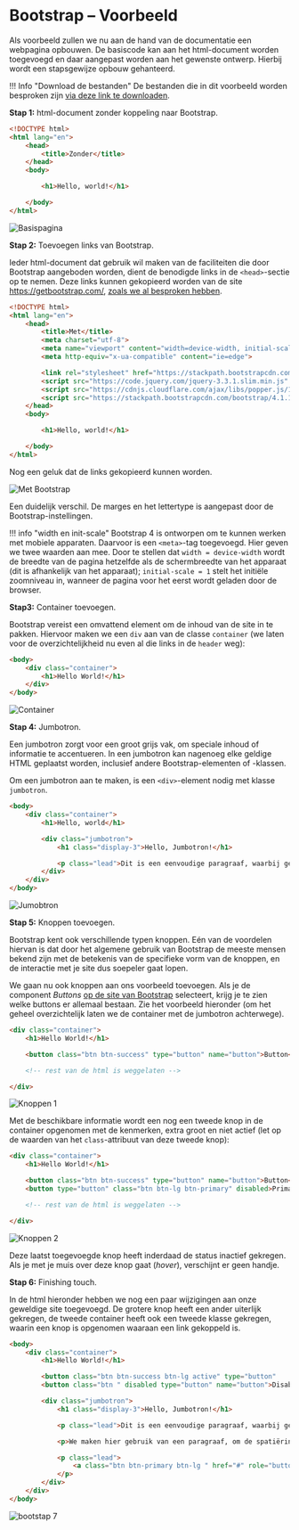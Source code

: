 # Bootstrap – Voorbeeld

Als voorbeeld zullen we nu aan de hand van de documentatie een webpagina opbouwen. De basiscode kan aan het html-document worden toegevoegd en daar aangepast worden aan het gewenste ontwerp. Hierbij wordt een stapsgewijze opbouw gehanteerd.

!!! Info "Download de bestanden"
    De bestanden die in dit voorbeeld worden besproken zijn [via deze link te downloaden](../bestanden/bootstrap.zip).

__Stap 1:__ html-document zonder koppeling naar Bootstrap.

```html
<!DOCTYPE html>
<html lang="en">
    <head>
        <title>Zonder</title>
    </head>
    <body>

        <h1>Hello, world!</h1>

    </body>
</html>
```

![Basispagina](imgs/bootstrap1.png)

__Stap 2:__ Toevoegen links van Bootstrap.

Ieder html-document dat gebruik wil maken van de faciliteiten die door Bootstrap aangeboden worden, dient de benodigde links in de `<head>`-sectie op te nemen. Deze links kunnen gekopieerd worden van de site https://getbootstrap.com/, [zoals we al besproken hebben](bootstrap-deel1.md).

```html
<!DOCTYPE html>
<html lang="en">
    <head>
        <title>Met</title>
        <meta charset="utf-8">
        <meta name="viewport" content="width=device-width, initial-scale=1, shrink-to-fit=no">
        <meta http-equiv="x-ua-compatible" content="ie=edge">

        <link rel="stylesheet" href="https://stackpath.bootstrapcdn.com/bootstrap/4.1.1/css/bootstrap.min.css" integrity="sha384-WskhaSGFgHYWDcbwN70/dfYBj47jz9qbsMId/iRN3ewGhXQFZCSftd1LZCfmhktB" crossorigin="anonymous">
        <script src="https://code.jquery.com/jquery-3.3.1.slim.min.js" integrity="sha384-q8i/X+965DzO0rT7abK41JStQIAqVgRVzpbzo5smXKp4YfRvH+8abtTE1Pi6jizo" crossorigin="anonymous"></script>
        <script src="https://cdnjs.cloudflare.com/ajax/libs/popper.js/1.14.3/umd/popper.min.js" integrity="sha384-ZMP7rVo3mIykV+2+9J3UJ46jBk0WLaUAdn689aCwoqbBJiSnjAK/l8WvCWPIPm49" crossorigin="anonymous"></script>
        <script src="https://stackpath.bootstrapcdn.com/bootstrap/4.1.1/js/bootstrap.min.js" integrity="sha384-smHYKdLADwkXOn1EmN1qk/HfnUcbVRZyYmZ4qpPea6sjB/pTJ0euyQp0Mk8ck+5T" crossorigin="anonymous"></script>
    </head>
    <body>

        <h1>Hello, world!</h1>

    </body>
</html>
```

Nog een geluk dat de links gekopieerd kunnen worden.

![Met Bootstrap](imgs/bootstrap2.png)

Een duidelijk verschil. De marges en het lettertype is aangepast door de Bootstrap-instellingen.

!!! info "width en init-scale"
    Bootstrap 4 is ontworpen om te kunnen werken met mobiele apparaten. Daarvoor is een `<meta>`-tag toegevoegd. Hier geven we twee waarden aan mee. Door te stellen dat `width = device-width` wordt de breedte van de pagina hetzelfde als de schermbreedte van het apparaat (dit is afhankelijk van het apparaat); `initial-scale = 1` stelt het initiële zoomniveau in, wanneer de pagina voor het eerst wordt geladen door de browser.

__Stap3:__ Container toevoegen.

Bootstrap vereist een omvattend element om de inhoud van de site in te pakken. Hiervoor maken we een `div` aan van de classe `container` (we laten voor de overzichtelijkheid nu even al die links in de `header` weg):

```html
<body>
    <div class="container">
        <h1>Hello World!</h1>
    </div>
</body>
```

![Container](imgs/bootstrap3.png)

__Stap 4:__ Jumbotron.

Een jumbotron zorgt voor een groot grijs vak, om speciale inhoud of informatie te accentueren. In een jumbotron kan nagenoeg elke geldige HTML geplaatst worden, inclusief andere Bootstrap-elementen of -klassen.

Om een jumbotron aan te maken, is een `<div>`-element nodig met klasse `jumbotron`.

```html
<body>
    <div class="container">
        <h1>Hello, world</h1>

        <div class="jumbotron">
            <h1 class="display-3">Hello, Jumbotron!</h1>

            <p class="lead">Dit is een eenvoudige paragraaf, waarbij gebruik gemaakt wordt van de jumbotron, om extra aandacht te vragen voor dit specifieke onderdeel.</p>
        </div>
    </div>
</body>
```

![Jumobtron](imgs/bootstrap4.png)

__Stap 5:__ Knoppen toevoegen.

Bootstrap kent ook verschillende typen knoppen. Eén van de voordelen hiervan is dat door het algemene gebruik van Bootstrap de meeste mensen bekend zijn met de betekenis van de specifieke vorm van de knoppen, en de interactie met je site dus soepeler gaat lopen.

We gaan nu ook knoppen aan ons voorbeeld toevoegen. Als je de component *Buttons* [op de site van Bootstrap](https://getbootstrap.com/docs/5.0/components/buttons/) selecteert, krijg je te zien welke buttons er allemaal bestaan. Zie het voorbeeld hieronder (om het geheel overzichtelijk laten we de container met de jumbotron achterwege).

```html
<div class="container">
    <h1>Hello World!</h1>

    <button class="btn btn-success" type="button" name="button">Button</button>

    <!-- rest van de html is weggelaten -->

</div>
```

![Knoppen 1](imgs/bootstrap5.png)

Met de beschikbare informatie wordt een nog een tweede knop in de container opgenomen met de kenmerken, extra groot en niet actief (let op de waarden van het `class`-attribuut van deze tweede knop):

```html
<div class="container">
    <h1>Hello World!</h1>

    <button class="btn btn-success" type="button" name="button">Button</button>
    <button type="button" class="btn btn-lg btn-primary" disabled>Primary button</button>

    <!-- rest van de html is weggelaten -->

</div>
```

![Knoppen 2](imgs/bootstrap6.png)

Deze laatst toegevoegde knop heeft inderdaad de status inactief gekregen. Als je met je muis over deze knop gaat (*hover*), verschijnt er geen handje.

__Stap 6:__ Finishing touch.

In de html hieronder hebben we nog een paar wijzigingen aan onze geweldige site toegevoegd. De grotere knop heeft een ander uiterlijk gekregen, de tweede container heeft ook een tweede klasse gekregen, waarin een knop is opgenomen waaraan een link gekoppeld is.

```html
<body>
    <div class="container">
        <h1>Hello World!</h1>

        <button class="btn btn-success btn-lg active" type="button"       name="button">Button</button>
        <button class="btn " disabled type="button" name="button">Disabled Button</button>

        <div class="jumbotron">
            <h1 class="display-3">Hello, Jumbotron!</h1>

            <p class="lead">Dit is een eenvoudige paragraaf, waarbij gebruik gemaakt wordt van de jumbotron, om extra aandacht te vragen voor dit specifieke onderdeel.</p>

            <p>We maken hier gebruik van een paragraaf, om de spatiëring een de ruimte tussen de container te regelen..</p>

            <p class="lead">
                <a class="btn btn-primary btn-lg " href="#" role="button">Learn more</a>
            </p>
        </div>
    </div>
</body>
```

![bootstap 7](imgs/bootstrap7.png)










